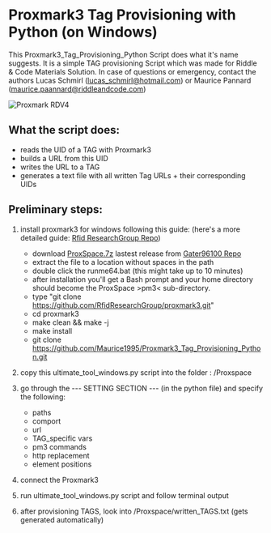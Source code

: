 # Proxmark3 Tag Provisioning with Python (on Windows)

This Proxmark3_Tag_Provisioning_Python Script does what it's name suggests.
It is a simple TAG provisioning Script which was made for Riddle & Code Materials Solution.
In case of questions or emergency, contact the authors Lucas Schmirl (lucas_schmirl@hotmail.com) or Maurice Pannard (maurice.paannard@riddleandcode.com)

![Proxmark RDV4](https://user-images.githubusercontent.com/45564963/143783928-d8c88f55-1992-4423-ab88-0adab231d4ea.png)

## What the script does:

- reads the UID of a TAG with Proxmark3
- builds a URL from this UID
- writes the URL to a TAG
- generates a text file with all written Tag URLs + their corresponding UIDs

## Preliminary steps: <br />

1. install proxmark3 for windows following this guide: (here's a more detailed guide: [Rfid ResearchGroup Repo](https://github.com/RfidResearchGroup/proxmark3/blob/master/doc/md/Installation_Instructions/Windows-Installation-Instructions.md)) <br />
   - download [ProxSpace.7z](https://github.com/Gator96100/ProxSpace/releases/download/v3.10/ProxSpace.7z) lastest release from [Gater96100 Repo](https://github.com/Gator96100/ProxSpace/releases)
   - extract the file to a location without spaces in the path
   - double click the runme64.bat (this might take up to 10 minutes)
   - after installation you'll get a Bash prompt and your home directory should become the ProxSpace >pm3< sub-directory.
   - type "git clone https://github.com/RfidResearchGroup/proxmark3.git"
   - cd proxmark3
   - make clean && make -j
   - make install
   - git clone https://github.com/Maurice1995/Proxmark3_Tag_Provisioning_Python.git

3. copy this ultimate_tool_windows.py script into the folder : /Proxspace <br />
4. go through the --- SETTING SECTION --- (in the python file) and specify the following: <br />
   - paths <br />
   - comport <br />
   - url <br />
   - TAG_specific vars <br />
   - pm3 commands <br />
   - http replacement <br />
   - element positions <br />
5. connect the Proxmark3 <br />
6. run ultimate_tool_windows.py script and follow terminal output <br />
7. after provisioning TAGS, look into /Proxspace/written_TAGS.txt (gets generated automatically) <br />
